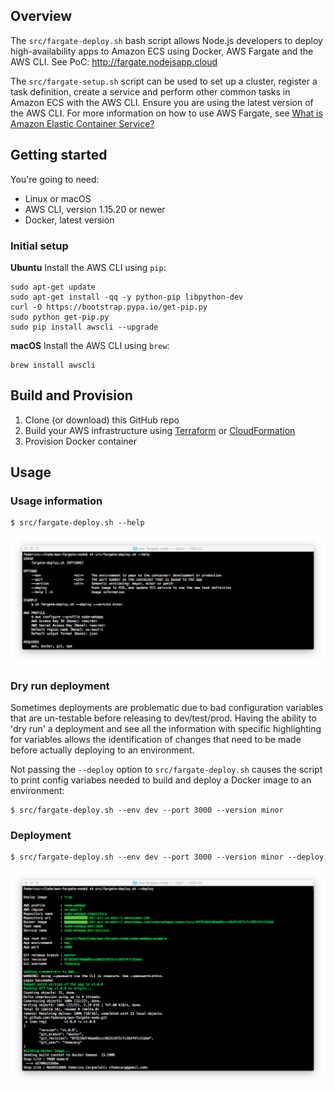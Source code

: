 ## Overview

The `src/fargate-deploy.sh` bash script allows Node.js developers to deploy high-availability apps to Amazon ECS using Docker, AWS Fargate and the AWS CLI. See PoC: http://fargate.nodejsapp.cloud

The `src/fargate-setup.sh` script can be used to set up a cluster, register a task definition, create a service and perform other common tasks in Amazon ECS with the AWS CLI. Ensure you are using the latest version of the AWS CLI. For more information on how to use AWS Fargate, see [What is Amazon Elastic Container Service?](https://docs.aws.amazon.com/AmazonECS/latest/developerguide/Welcome.html)

## Getting started

You're going to need:

* Linux or macOS
* AWS CLI, version 1.15.20 or newer
* Docker, latest version

### Initial setup
**Ubuntu**
Install the AWS CLI using `pip`:
```
sudo apt-get update
sudo apt-get install -qq -y python-pip libpython-dev
curl -O https://bootstrap.pypa.io/get-pip.py
sudo python get-pip.py
sudo pip install awscli --upgrade
```
**macOS**
Install the AWS CLI using `brew`:
```
brew install awscli
```

## Build and Provision
1. Clone (or download) this GitHub repo
2. Build your AWS infrastructure using [Terraform](https://www.terraform.io/intro/getting-started/build.html) or [CloudFormation](https://docs.aws.amazon.com/AWSCloudFormation/latest/UserGuide/Welcome.html)
3. Provision Docker container

## Usage 
### Usage information
```
$ src/fargate-deploy.sh --help
```

![](https://raw.githubusercontent.com/fedecarg/aws-fargate-node/master/node-webapp-example/public/images/aws-fargate-usage-info.png)

### Dry run deployment
Sometimes deployments are problematic due to bad configuration variables that are un-testable before releasing to dev/test/prod. Having the ability to 'dry run' a deployment and see all the information with specific highlighting for variables allows the identification of changes that need to be made before actually deploying to an environment.

Not passing the `--deploy` option to `src/fargate-deploy.sh` causes the script to print config variabes needed to build and deploy a Docker image to an environment:
```
$ src/fargate-deploy.sh --env dev --port 3000 --version minor
```

### Deployment 
```
$ src/fargate-deploy.sh --env dev --port 3000 --version minor --deploy
```
![](https://raw.githubusercontent.com/fedecarg/aws-fargate-node/master/node-webapp-example/public/images/aws-fargate-deploy.png)
